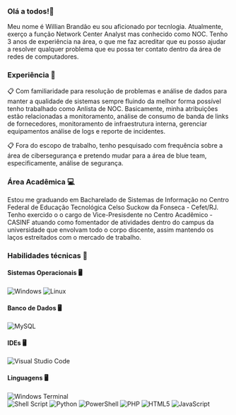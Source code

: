 ### Olá a todos!👋

Meu nome é Willian Brandão eu sou aficionado por tecnlogia. Atualmente, exerço a função Network Center Analyst mas conhecido como NOC. Tenho 3 anos de experiência na área, o que me faz acreditar que eu posso ajudar a resolver qualquer problema que eu possa ter contato dentro da área de redes de computadores.
<!--
- 🔭 I’m currently working on ...
- 🌱 I’m currently learning ...
- 👯 I’m looking to collaborate on ...
- 🤔 I’m looking for help with ...
- 💬 Ask me about ...
- 📫 How to reach me: ...
- 😄 Pronouns: ...
- ⚡ Fun fact: ...
-->
### Experiência 💾

:clipboard: Com familiaridade para resolução de problemas e análise de dados para manter a qualidade de sistemas sempre fluindo da melhor forma possível tenho trabalhado como Anlista de NOC. Basicamente, minha atribuições estão relacionadas a monitoramento, análise de consumo de banda de links de fornecedores, monitoramento de infraestrutura interna, gerenciar equipamentos análise de logs e reporte de incidentes. 

:clipboard: Fora do escopo de trabalho, tenho pesquisado com frequência sobre a área de cibersegurança e pretendo mudar para a área de blue team, especificamente, análise de segurança.

### Área Acadêmica 💻
Estou me graduando em  Bacharelado de Sistemas de Informação no Centro Federal de Educação Tecnológica Celso Suckow da Fonseca - Cefet/RJ.
Tenho exercido o o cargo de Vice-Presisdente no Centro Acadêmico - CASINF atuando como fomentador de atividades dentro do campus da universidade que envolvam todo o corpo discente, assim mantendo os laços estreitados com o mercado de trabalho. 

### Habilidades técnicas 👷
#### Sistemas Operacionais 🖥️
![Windows](https://img.shields.io/badge/Windows-0078D6?style=for-the-badge&logo=windows&logoColor=white)
![Linux](https://img.shields.io/badge/Linux-FCC624?style=for-the-badge&logo=linux&logoColor=black) 
#### Banco de Dados 🖥️
![MySQL](https://img.shields.io/badge/mysql-%2300f.svg?style=for-the-badge&logo=mysql&logoColor=white) 
#### IDEs 🖥️
![Visual Studio Code](https://img.shields.io/badge/Visual%20Studio%20Code-0078d7.svg?style=for-the-badge&logo=visual-studio-code&logoColor=white)
#### Linguagens 🖥️
  ![Windows Terminal](https://img.shields.io/badge/Windows%20Terminal-%234D4D4D.svg?style=for-the-badge&logo=windows-terminal&logoColor=white)	
  ![Shell Script](https://img.shields.io/badge/shell_script-%23121011.svg?style=for-the-badge&logo=gnu-bash&logoColor=white)
  ![Python](https://img.shields.io/badge/python-3670A0?style=for-the-badge&logo=python&logoColor=ffdd54)
  ![PowerShell](https://img.shields.io/badge/PowerShell-%235391FE.svg?style=for-the-badge&logo=powershell&logoColor=white)
  ![PHP](https://img.shields.io/badge/php-%23777BB4.svg?style=for-the-badge&logo=php&logoColor=white)
  ![HTML5](https://img.shields.io/badge/html5-%23E34F26.svg?style=for-the-badge&logo=html5&logoColor=white)
  ![JavaScript](https://img.shields.io/badge/javascript-%23323330.svg?style=for-the-badge&logo=javascript&logoColor=%23F7DF1E)



